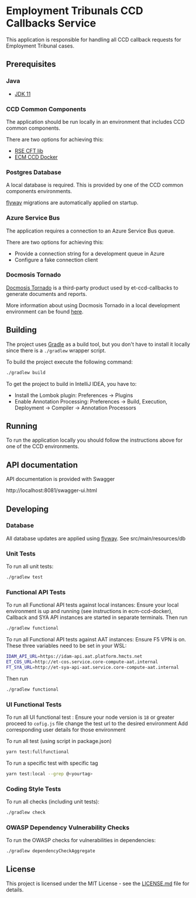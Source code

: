 # Employment Tribunals CCD Callbacks Service

This application is responsible for handling all CCD callback requests for Employment Tribunal cases.

## Prerequisites

### Java
- [JDK 11](https://www.oracle.com/java)

### CCD Common Components
The application should be run locally in an environment that includes CCD common components.

There are two options for achieving this:
- [RSE CFT lib](docs/cftlib.md)
- [ECM CCD Docker](docs/ecm-ccd-docker.md)

### Postgres Database
A local database is required. This is provided by one of the CCD common components environments.

[flyway](https://flywaydb.org/) migrations are automatically applied on startup.

### Azure Service Bus
The application requires a connection to an Azure Service Bus queue.

There are two options for achieving this:
- Provide a connection string for a development queue in Azure
- Configure a fake connection client

### Docmosis Tornado
[Docmosis Tornado](https://www.docmosis.com/products/tornado.html) is a third-party product used by et-ccd-callbacks to
generate documents and reports.

More information about using Docmosis Tornado in a local development environment can be found [here](docs/docmosis.md).

## Building
The project uses [Gradle](https://gradle.org) as a build tool, but you don't have to install it locally since there is a
`./gradlew` wrapper script.

To build the project execute the following command:

```bash
./gradlew build
```

To get the project to build in IntelliJ IDEA, you have to:

- Install the Lombok plugin: Preferences -> Plugins
- Enable Annotation Processing: Preferences -> Build, Execution, Deployment -> Compiler -> Annotation Processors

## Running
To run the application locally you should follow the instructions above for one of the CCD environments.

## API documentation
API documentation is provided with Swagger

http://localhost:8081/swagger-ui.html

## Developing

### Database
All database updates are applied using [flyway](https://flywaydb.org/). See src/main/resources/db

### Unit Tests
To run all unit tests:

```bash
./gradlew test
```
### Functional API Tests
To run all Functional API tests against local instances:
Ensure your local environment is up and running (see instructions in ecm-ccd-docker), Callback and SYA API instances are started in separate terminals.
Then run
```bash
./gradlew functional
```

To run all Functional API tests against AAT instances:
Ensure F5 VPN is on.
These three variables need to be set in your WSL:
```bash
IDAM_API_URL=https://idam-api.aat.platform.hmcts.net
ET_COS_URL=http://et-cos.service.core-compute-aat.internal
FT_SYA_URL=http://et-sya-api-aat.service.core-compute-aat.internal
```
Then run
```bash
./gradlew functional
```

### UI Functional Tests
To run all UI functional test :
Ensure your node version is `18` or greater
proceed to `cofig.js` file change the test url to the desired environment
Add corresponding user details for those environment

To run all test (using script in package.json)
```bash
yarn test:fullfunctional
```
To run a specific test with specific tag
```bash
yarn test:local --grep @<yourtag>
```

### Coding Style Tests
To run all checks (including unit tests):

```bash
./gradlew check
```

### OWASP Dependency Vulnerability Checks
To run the OWASP checks for vulnerabilities in dependencies:

```bash
./gradlew dependencyCheckAggregate
```

## License
This project is licensed under the MIT License - see the [LICENSE.md](LICENSE.md) file for details.
